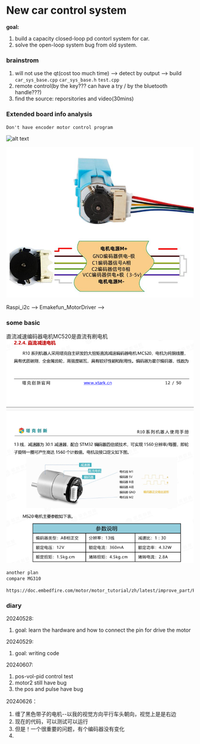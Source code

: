 # New car control system

**goal:**

1. build a capacity closed-loop pd contorl system for car. 
2. solve the open-loop system bug from old system.


### brainstrom
1. will not use the qt(cost too much time)
--> detect by output 
--> build `car_sys_base.cpp` `car_sys_base.h` `test.cpp`
2. remote control(by the key??? can have a try / by the bluetooth handle???)
3. find the source: reporsitories and video(30mins)

### **Extended board info analysis**
    Don't have encoder motor control program

![alt text](<assets/System document/image.png>)


![alt text](<assets/System document/image-2.png>)

Raspi_i2c --> Emakefun_MotorDriver -->

### some basic
直流减速编码器电机MC520是直流有刷电机
![alt text](<assets/System document/image-1.png>)

    another plan
    compare MG310

    https://doc.embedfire.com/motor/motor_tutorial/zh/latest/improve_part/PID_parameter_tuning.html
### diary 

20240528: 
1. goal: learn the hardware and how to connect the pin for drive the motor

20240529: 
1. goal: writing code 

20240607:
1. pos-vol-pid control test
2. motor2 still have bug
3. the pos and pulse have bug

20240626：
1. 缠了黑色带子的电机--以我的视觉方向平行车头朝向，视觉上是是右边
2. 现在的代码，可以测试可以运行
3. 但是！一个很重要的问题，有个编码器没有变化
4. 